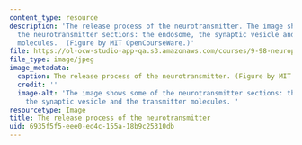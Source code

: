 ```yaml
---
content_type: resource
description: 'The release process of the neurotransmitter. The image shows some of
  the neurotransmitter sections: the endosome, the synaptic vesicle and the transmitter
  molecules.  (Figure by MIT OpenCourseWare.)'
file: https://ol-ocw-studio-app-qa.s3.amazonaws.com/courses/9-98-neuropharmacology-january-iap-2009/6935f5f5eee0ed4c155a18b9c25310db_9-98iap09-th.jpg
file_type: image/jpeg
image_metadata:
  caption: The release process of the neurotransmitter. (Figure by MIT OpenCourseWare.)
  credit: ''
  image-alt: 'The image shows some of the neurotransmitter sections: the endosome,
    the synaptic vesicle and the transmitter molecules. '
resourcetype: Image
title: The release process of the neurotransmitter
uid: 6935f5f5-eee0-ed4c-155a-18b9c25310db
---
```

